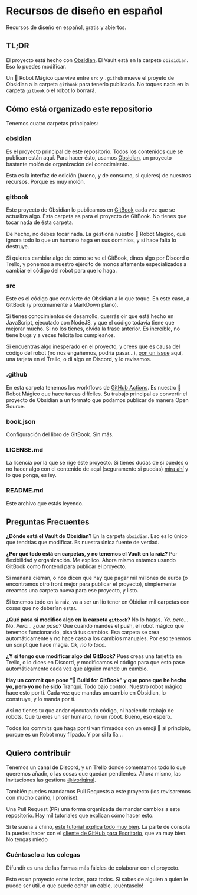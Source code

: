 # Recursos de diseño en español
Recursos de diseño en español, gratis y abiertos.

## TL;DR
El proyecto está hecho con [Obsidian](https://obsidian.md). El Vault está en la carpete `obisidian`. Eso lo puedes modificar.

Un :robot: Robot Mágico que vive entre `src` y `.github` mueve el proyeto de Obsidian a la carpeta `gitbook` para tenerlo publicado. No toques nada en la carpeta `gitbook` o el robot lo borrará.


## Cómo está organizado este repositorio
Tenemos cuatro carpetas principales:

### obsidian
Es el proyecto principal de este repositorio. Todos los contenidos que se publican están aquí. Para hacer ésto, usamos [Obsidian](https://obsidian.md), un proyecto bastante molón de organización del conocimiento. 

Esta es la interfaz de edición (bueno, y de consumo, si quieres) de nuestros recursos. Porque es muy molón. 

### gitbook
Este proyecto de Obsidian lo publicamos en [GitBook](https://www.gitbook.com) cada vez que se actualiza algo. Esta carpeta es para el proyecto de GitBook. No tienes que tocar nada de ésta carpeta. 

De hecho, no debes tocar nada. La gestiona nuestro :robot: Robot Mágico, que ignora todo lo que un humano haga en sus dominios, y si hace falta lo destruye.

Si quieres cambiar algo de cómo se ve el GitBook, dinos algo por Discord o Trello, y ponemos a nuestro ejército de monos altamente especializados a cambiar el código del robot para que lo haga.

### src
Este es el código que convierte de Obsidian a lo que toque. En este caso, a GitBook (y próximamente a MarkDown plano). 

Si tienes conocimientos de desarrollo, querrás oir que está hecho en JavaScript, ejecutado con NodeJS, y que el código todavía tiene que mejorar mucho.
Si no los tienes, olvida la frase anterior. Es increíble, no tiene bugs y a veces felicita los cumpleaños. 

Si encuentras algo inesperado en el proyecto, y crees que es causa del código del robot (no nos engañemos, podría pasar...), [pon un issue](https://github.com/recursosdisenoes/recursos-diseno-es/issues/new) aquí, una tarjeta en el Trello, o di algo en Discord, y lo revisamos.

### .github
En esta carpeta tenemos los workflows de [GitHub Actions](https://github.com/features/actions). Es nuestro 🤖 Robot Mágico que hace tareas difíciles. Su trabajo principal es convertir el proyecto de Obsidian a un formato que podamos publicar de manera Open Source.

### book.json
Configuración del libro de GitBook. Sin más.

### LICENSE.md
La licencia por la que se rige éste proyecto. Si tienes dudas de si puedes o no hacer algo con el contenido de aquí (seguramente si puedas) [mira ahí](LICENSE.md) y lo que ponga, es ley.

### README.md
Este archivo que estás leyendo. 


## Preguntas Frecuentes
**¿Dónde está el Vault de Obsidian?**
En la carpeta `obsidian`. Eso es lo único que tendrías que modificar. Es nuestra única fuente de verdad.

**¿Por qué todo está en carpetas, y no tenemos el Vault en la raiz?**
Por flexibilidad y organización. 
Me explico. Ahora mismo estamos usando GitBook como frontend para publicar el proyecto.
 
Si mañana cierran, o nos dicen que hay que pagar mil millones de euros (o encontramos otro front mejor para publicar el proyecto), simplemente creamos una carpeta nueva para ese proyecto, y listo.

Si tenemos todo en la raiz, va a ser un lío tener en Obidian mil carpetas con cosas que no deberían estar.  

**¿Qué pasa si modifico algo en la carpeta `gitbook`?**
No lo hagas. 
_Ya, pero..._
No.
_Pero... ¿qué pasa?_
Que cuando mandes el push, el robot mágico que tenemos funcionando, pisará tus cambios. Esa carpeta se crea automáticamente y no hace caso a los cambios manuales. Por eso tenemos un script que hace magia.
_Ok, no lo toco._

**¿Y si tengo que modificar algo del GitBook?**
Pues creas una tarjetita en Trello, o lo dices en Discord, y modificamos el código para que esto pase automáticamente cada vez que alguien mande un cambio.

**Hay un commit que pone ":robot: Build for GitBook" y que pone que he hecho yo, pero yo no he sido**
Tranqui. Todo bajo control.
Nuestro robot mágico hace esto por tí. Cada vez que mandas un cambio en Obsidian, lo construye, y lo manda por tí. 

Así no tienes tu que andar ejecutando código, ni haciendo trabajo de robots. Que tu eres un ser humano, no un robot. Bueno, eso espero.

Todos los commits que haga por ti van firmados con un emoji :robot: al principio, porque es un Robot muy flipado. Y por si la lía...


## Quiero contribuir
Tenemos un canal de Discord, y un Trello donde comentamos todo lo que queremos añadir, o las cosas que quedan pendientes. Ahora mismo, las invitaciones las gestiona [@ivoriginal](https://twitter.com/ivoriginal).

También puedes mandarnos Pull Requests a este proyecto (los revisaremos con mucho cariño, I promise). 

Una Pull Request (PR) una forma organizada de mandar cambios a este repositorio. Hay mil tutoriales que explican cómo hacer esto. 

Si te suena a chino, [este tutorial explica todo muy bien](https://www.freecodecamp.org/espanol/news/como-hacer-tu-primer-pull-request-en-github/). La parte de consola la puedes hacer con el [cliente de GitHub para Escritorio](), que va muy bien. No tengas miedo

### Cuéntaselo a tus colegas
Difundir es una de las formas más fáicles de colaborar con el proyecto.

Esto es un proyecto entre todos, para todos. Si sabes de alguien a quien le puede ser útil, o que puede echar un cable, ¡cuéntaselo!
